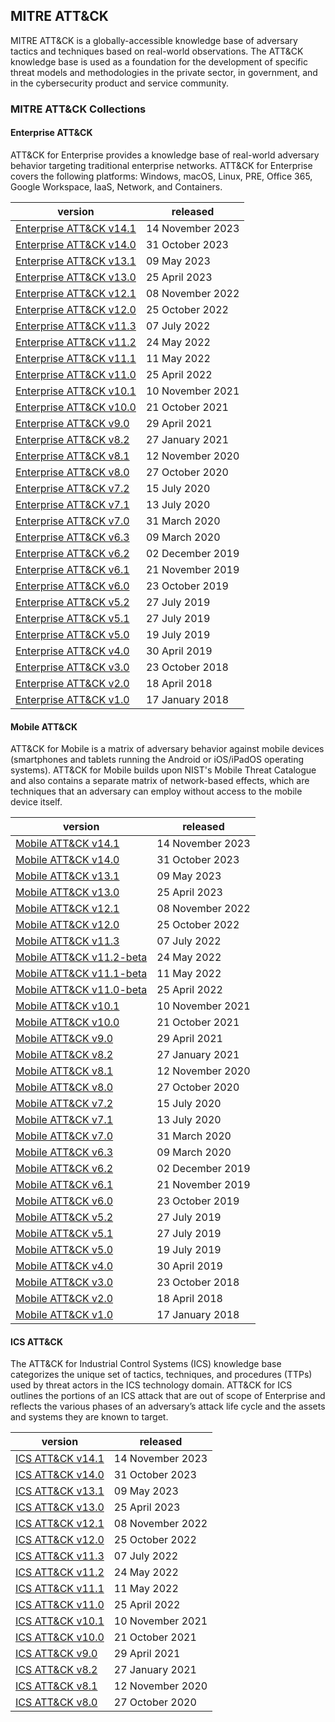 <!-- begin index generated by util/index-to-md.py -->
## MITRE ATT&CK

MITRE ATT&CK is a globally-accessible knowledge base of adversary tactics and techniques based on real-world observations. The ATT&CK knowledge base is used as a foundation for the development of specific threat models and methodologies in the private sector, in government, and in the cybersecurity product and service community.

### MITRE ATT&CK Collections

#### Enterprise ATT&CK

ATT&CK for Enterprise provides a knowledge base of real-world adversary behavior targeting traditional enterprise networks. ATT&CK for Enterprise covers the following platforms: Windows, macOS, Linux, PRE, Office 365, Google Workspace, IaaS, Network, and Containers.

| version                                                                                                                                         | released         |
|-------------------------------------------------------------------------------------------------------------------------------------------------|------------------|
| [Enterprise ATT&CK v14.1](https://raw.githubusercontent.com/mitre-attack/attack-stix-data/master/enterprise-attack/enterprise-attack-14.1.json) | 14 November 2023 |
| [Enterprise ATT&CK v14.0](https://raw.githubusercontent.com/mitre-attack/attack-stix-data/master/enterprise-attack/enterprise-attack-14.0.json) | 31 October 2023  |
| [Enterprise ATT&CK v13.1](https://raw.githubusercontent.com/mitre-attack/attack-stix-data/master/enterprise-attack/enterprise-attack-13.1.json) | 09 May 2023      |
| [Enterprise ATT&CK v13.0](https://raw.githubusercontent.com/mitre-attack/attack-stix-data/master/enterprise-attack/enterprise-attack-13.0.json) | 25 April 2023    |
| [Enterprise ATT&CK v12.1](https://raw.githubusercontent.com/mitre-attack/attack-stix-data/master/enterprise-attack/enterprise-attack-12.1.json) | 08 November 2022 |
| [Enterprise ATT&CK v12.0](https://raw.githubusercontent.com/mitre-attack/attack-stix-data/master/enterprise-attack/enterprise-attack-12.0.json) | 25 October 2022  |
| [Enterprise ATT&CK v11.3](https://raw.githubusercontent.com/mitre-attack/attack-stix-data/master/enterprise-attack/enterprise-attack-11.3.json) | 07 July 2022     |
| [Enterprise ATT&CK v11.2](https://raw.githubusercontent.com/mitre-attack/attack-stix-data/master/enterprise-attack/enterprise-attack-11.2.json) | 24 May 2022      |
| [Enterprise ATT&CK v11.1](https://raw.githubusercontent.com/mitre-attack/attack-stix-data/master/enterprise-attack/enterprise-attack-11.1.json) | 11 May 2022      |
| [Enterprise ATT&CK v11.0](https://raw.githubusercontent.com/mitre-attack/attack-stix-data/master/enterprise-attack/enterprise-attack-11.0.json) | 25 April 2022    |
| [Enterprise ATT&CK v10.1](https://raw.githubusercontent.com/mitre-attack/attack-stix-data/master/enterprise-attack/enterprise-attack-10.1.json) | 10 November 2021 |
| [Enterprise ATT&CK v10.0](https://raw.githubusercontent.com/mitre-attack/attack-stix-data/master/enterprise-attack/enterprise-attack-10.0.json) | 21 October 2021  |
| [Enterprise ATT&CK v9.0](https://raw.githubusercontent.com/mitre-attack/attack-stix-data/master/enterprise-attack/enterprise-attack-9.0.json)   | 29 April 2021    |
| [Enterprise ATT&CK v8.2](https://raw.githubusercontent.com/mitre-attack/attack-stix-data/master/enterprise-attack/enterprise-attack-8.2.json)   | 27 January 2021  |
| [Enterprise ATT&CK v8.1](https://raw.githubusercontent.com/mitre-attack/attack-stix-data/master/enterprise-attack/enterprise-attack-8.1.json)   | 12 November 2020 |
| [Enterprise ATT&CK v8.0](https://raw.githubusercontent.com/mitre-attack/attack-stix-data/master/enterprise-attack/enterprise-attack-8.0.json)   | 27 October 2020  |
| [Enterprise ATT&CK v7.2](https://raw.githubusercontent.com/mitre-attack/attack-stix-data/master/enterprise-attack/enterprise-attack-7.2.json)   | 15 July 2020     |
| [Enterprise ATT&CK v7.1](https://raw.githubusercontent.com/mitre-attack/attack-stix-data/master/enterprise-attack/enterprise-attack-7.1.json)   | 13 July 2020     |
| [Enterprise ATT&CK v7.0](https://raw.githubusercontent.com/mitre-attack/attack-stix-data/master/enterprise-attack/enterprise-attack-7.0.json)   | 31 March 2020    |
| [Enterprise ATT&CK v6.3](https://raw.githubusercontent.com/mitre-attack/attack-stix-data/master/enterprise-attack/enterprise-attack-6.3.json)   | 09 March 2020    |
| [Enterprise ATT&CK v6.2](https://raw.githubusercontent.com/mitre-attack/attack-stix-data/master/enterprise-attack/enterprise-attack-6.2.json)   | 02 December 2019 |
| [Enterprise ATT&CK v6.1](https://raw.githubusercontent.com/mitre-attack/attack-stix-data/master/enterprise-attack/enterprise-attack-6.1.json)   | 21 November 2019 |
| [Enterprise ATT&CK v6.0](https://raw.githubusercontent.com/mitre-attack/attack-stix-data/master/enterprise-attack/enterprise-attack-6.0.json)   | 23 October 2019  |
| [Enterprise ATT&CK v5.2](https://raw.githubusercontent.com/mitre-attack/attack-stix-data/master/enterprise-attack/enterprise-attack-5.2.json)   | 27 July 2019     |
| [Enterprise ATT&CK v5.1](https://raw.githubusercontent.com/mitre-attack/attack-stix-data/master/enterprise-attack/enterprise-attack-5.1.json)   | 27 July 2019     |
| [Enterprise ATT&CK v5.0](https://raw.githubusercontent.com/mitre-attack/attack-stix-data/master/enterprise-attack/enterprise-attack-5.0.json)   | 19 July 2019     |
| [Enterprise ATT&CK v4.0](https://raw.githubusercontent.com/mitre-attack/attack-stix-data/master/enterprise-attack/enterprise-attack-4.0.json)   | 30 April 2019    |
| [Enterprise ATT&CK v3.0](https://raw.githubusercontent.com/mitre-attack/attack-stix-data/master/enterprise-attack/enterprise-attack-3.0.json)   | 23 October 2018  |
| [Enterprise ATT&CK v2.0](https://raw.githubusercontent.com/mitre-attack/attack-stix-data/master/enterprise-attack/enterprise-attack-2.0.json)   | 18 April 2018    |
| [Enterprise ATT&CK v1.0](https://raw.githubusercontent.com/mitre-attack/attack-stix-data/master/enterprise-attack/enterprise-attack-1.0.json)   | 17 January 2018  |

#### Mobile ATT&CK

ATT&CK for Mobile is a matrix of adversary behavior against mobile devices (smartphones and tablets running the Android or iOS/iPadOS operating systems). ATT&CK for Mobile builds upon NIST's Mobile Threat Catalogue and also contains a separate matrix of network-based effects, which are techniques that an adversary can employ without access to the mobile device itself.

| version                                                                                                                                       | released         |
|-----------------------------------------------------------------------------------------------------------------------------------------------|------------------|
| [Mobile ATT&CK v14.1](https://raw.githubusercontent.com/mitre-attack/attack-stix-data/master/mobile-attack/mobile-attack-14.1.json)           | 14 November 2023 |
| [Mobile ATT&CK v14.0](https://raw.githubusercontent.com/mitre-attack/attack-stix-data/master/mobile-attack/mobile-attack-14.0.json)           | 31 October 2023  |
| [Mobile ATT&CK v13.1](https://raw.githubusercontent.com/mitre-attack/attack-stix-data/master/mobile-attack/mobile-attack-13.1.json)           | 09 May 2023      |
| [Mobile ATT&CK v13.0](https://raw.githubusercontent.com/mitre-attack/attack-stix-data/master/mobile-attack/mobile-attack-13.0.json)           | 25 April 2023    |
| [Mobile ATT&CK v12.1](https://raw.githubusercontent.com/mitre-attack/attack-stix-data/master/mobile-attack/mobile-attack-12.1.json)           | 08 November 2022 |
| [Mobile ATT&CK v12.0](https://raw.githubusercontent.com/mitre-attack/attack-stix-data/master/mobile-attack/mobile-attack-12.0.json)           | 25 October 2022  |
| [Mobile ATT&CK v11.3](https://raw.githubusercontent.com/mitre-attack/attack-stix-data/master/mobile-attack/mobile-attack-11.3.json)           | 07 July 2022     |
| [Mobile ATT&CK v11.2-beta](https://raw.githubusercontent.com/mitre-attack/attack-stix-data/master/mobile-attack/mobile-attack-11.2-beta.json) | 24 May 2022      |
| [Mobile ATT&CK v11.1-beta](https://raw.githubusercontent.com/mitre-attack/attack-stix-data/master/mobile-attack/mobile-attack-11.1-beta.json) | 11 May 2022      |
| [Mobile ATT&CK v11.0-beta](https://raw.githubusercontent.com/mitre-attack/attack-stix-data/master/mobile-attack/mobile-attack-11.0-beta.json) | 25 April 2022    |
| [Mobile ATT&CK v10.1](https://raw.githubusercontent.com/mitre-attack/attack-stix-data/master/mobile-attack/mobile-attack-10.1.json)           | 10 November 2021 |
| [Mobile ATT&CK v10.0](https://raw.githubusercontent.com/mitre-attack/attack-stix-data/master/mobile-attack/mobile-attack-10.0.json)           | 21 October 2021  |
| [Mobile ATT&CK v9.0](https://raw.githubusercontent.com/mitre-attack/attack-stix-data/master/mobile-attack/mobile-attack-9.0.json)             | 29 April 2021    |
| [Mobile ATT&CK v8.2](https://raw.githubusercontent.com/mitre-attack/attack-stix-data/master/mobile-attack/mobile-attack-8.2.json)             | 27 January 2021  |
| [Mobile ATT&CK v8.1](https://raw.githubusercontent.com/mitre-attack/attack-stix-data/master/mobile-attack/mobile-attack-8.1.json)             | 12 November 2020 |
| [Mobile ATT&CK v8.0](https://raw.githubusercontent.com/mitre-attack/attack-stix-data/master/mobile-attack/mobile-attack-8.0.json)             | 27 October 2020  |
| [Mobile ATT&CK v7.2](https://raw.githubusercontent.com/mitre-attack/attack-stix-data/master/mobile-attack/mobile-attack-7.2.json)             | 15 July 2020     |
| [Mobile ATT&CK v7.1](https://raw.githubusercontent.com/mitre-attack/attack-stix-data/master/mobile-attack/mobile-attack-7.1.json)             | 13 July 2020     |
| [Mobile ATT&CK v7.0](https://raw.githubusercontent.com/mitre-attack/attack-stix-data/master/mobile-attack/mobile-attack-7.0.json)             | 31 March 2020    |
| [Mobile ATT&CK v6.3](https://raw.githubusercontent.com/mitre-attack/attack-stix-data/master/mobile-attack/mobile-attack-6.3.json)             | 09 March 2020    |
| [Mobile ATT&CK v6.2](https://raw.githubusercontent.com/mitre-attack/attack-stix-data/master/mobile-attack/mobile-attack-6.2.json)             | 02 December 2019 |
| [Mobile ATT&CK v6.1](https://raw.githubusercontent.com/mitre-attack/attack-stix-data/master/mobile-attack/mobile-attack-6.1.json)             | 21 November 2019 |
| [Mobile ATT&CK v6.0](https://raw.githubusercontent.com/mitre-attack/attack-stix-data/master/mobile-attack/mobile-attack-6.0.json)             | 23 October 2019  |
| [Mobile ATT&CK v5.2](https://raw.githubusercontent.com/mitre-attack/attack-stix-data/master/mobile-attack/mobile-attack-5.2.json)             | 27 July 2019     |
| [Mobile ATT&CK v5.1](https://raw.githubusercontent.com/mitre-attack/attack-stix-data/master/mobile-attack/mobile-attack-5.1.json)             | 27 July 2019     |
| [Mobile ATT&CK v5.0](https://raw.githubusercontent.com/mitre-attack/attack-stix-data/master/mobile-attack/mobile-attack-5.0.json)             | 19 July 2019     |
| [Mobile ATT&CK v4.0](https://raw.githubusercontent.com/mitre-attack/attack-stix-data/master/mobile-attack/mobile-attack-4.0.json)             | 30 April 2019    |
| [Mobile ATT&CK v3.0](https://raw.githubusercontent.com/mitre-attack/attack-stix-data/master/mobile-attack/mobile-attack-3.0.json)             | 23 October 2018  |
| [Mobile ATT&CK v2.0](https://raw.githubusercontent.com/mitre-attack/attack-stix-data/master/mobile-attack/mobile-attack-2.0.json)             | 18 April 2018    |
| [Mobile ATT&CK v1.0](https://raw.githubusercontent.com/mitre-attack/attack-stix-data/master/mobile-attack/mobile-attack-1.0.json)             | 17 January 2018  |

#### ICS ATT&CK

The ATT&CK for Industrial Control Systems (ICS) knowledge base categorizes the unique set of tactics, techniques, and procedures (TTPs) used by threat actors in the ICS technology domain. ATT&CK for ICS outlines the portions of an ICS attack that are out of scope of Enterprise and reflects the various phases of an adversary’s attack life cycle and the assets and systems they are known to target.

| version                                                                                                                    | released         |
|----------------------------------------------------------------------------------------------------------------------------|------------------|
| [ICS ATT&CK v14.1](https://raw.githubusercontent.com/mitre-attack/attack-stix-data/master/ics-attack/ics-attack-14.1.json) | 14 November 2023 |
| [ICS ATT&CK v14.0](https://raw.githubusercontent.com/mitre-attack/attack-stix-data/master/ics-attack/ics-attack-14.0.json) | 31 October 2023  |
| [ICS ATT&CK v13.1](https://raw.githubusercontent.com/mitre-attack/attack-stix-data/master/ics-attack/ics-attack-13.1.json) | 09 May 2023      |
| [ICS ATT&CK v13.0](https://raw.githubusercontent.com/mitre-attack/attack-stix-data/master/ics-attack/ics-attack-13.0.json) | 25 April 2023    |
| [ICS ATT&CK v12.1](https://raw.githubusercontent.com/mitre-attack/attack-stix-data/master/ics-attack/ics-attack-12.1.json) | 08 November 2022 |
| [ICS ATT&CK v12.0](https://raw.githubusercontent.com/mitre-attack/attack-stix-data/master/ics-attack/ics-attack-12.0.json) | 25 October 2022  |
| [ICS ATT&CK v11.3](https://raw.githubusercontent.com/mitre-attack/attack-stix-data/master/ics-attack/ics-attack-11.3.json) | 07 July 2022     |
| [ICS ATT&CK v11.2](https://raw.githubusercontent.com/mitre-attack/attack-stix-data/master/ics-attack/ics-attack-11.2.json) | 24 May 2022      |
| [ICS ATT&CK v11.1](https://raw.githubusercontent.com/mitre-attack/attack-stix-data/master/ics-attack/ics-attack-11.1.json) | 11 May 2022      |
| [ICS ATT&CK v11.0](https://raw.githubusercontent.com/mitre-attack/attack-stix-data/master/ics-attack/ics-attack-11.0.json) | 25 April 2022    |
| [ICS ATT&CK v10.1](https://raw.githubusercontent.com/mitre-attack/attack-stix-data/master/ics-attack/ics-attack-10.1.json) | 10 November 2021 |
| [ICS ATT&CK v10.0](https://raw.githubusercontent.com/mitre-attack/attack-stix-data/master/ics-attack/ics-attack-10.0.json) | 21 October 2021  |
| [ICS ATT&CK v9.0](https://raw.githubusercontent.com/mitre-attack/attack-stix-data/master/ics-attack/ics-attack-9.0.json)   | 29 April 2021    |
| [ICS ATT&CK v8.2](https://raw.githubusercontent.com/mitre-attack/attack-stix-data/master/ics-attack/ics-attack-8.2.json)   | 27 January 2021  |
| [ICS ATT&CK v8.1](https://raw.githubusercontent.com/mitre-attack/attack-stix-data/master/ics-attack/ics-attack-8.1.json)   | 12 November 2020 |
| [ICS ATT&CK v8.0](https://raw.githubusercontent.com/mitre-attack/attack-stix-data/master/ics-attack/ics-attack-8.0.json)   | 27 October 2020  |

<!-- end index generated by util/index-to-md.py -->